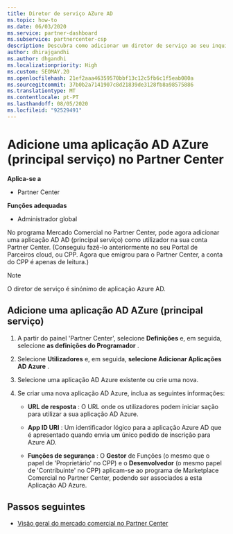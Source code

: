 ```yaml
---
title: Diretor de serviço AZure AD
ms.topic: how-to
ms.date: 06/03/2020
ms.service: partner-dashboard
ms.subservice: partnercenter-csp
description: Descubra como adicionar um diretor de serviço ao seu inquilino AZure AD. Fazê-lo significa adicionar uma aplicação AD Azure (principal serviço) no Partner Center.
author: dhirajgandhi
ms.author: dhgandhi
ms.localizationpriority: High
ms.custom: SEOMAY.20
ms.openlocfilehash: 21ef2aaa46359570bbf13c12c5fb6c1f5eab080a
ms.sourcegitcommit: 37b0b2a7141907c8d21839de3128fb8a98575886
ms.translationtype: MT
ms.contentlocale: pt-PT
ms.lasthandoff: 08/05/2020
ms.locfileid: "92529491"
---
```

# <a name="add-an-azure-ad-application-service-principal-in-partner-center"></a>Adicione uma aplicação AD AZure (principal serviço) no Partner Center

**Aplica-se a**

- Partner Center

**Funções adequadas**

- Administrador global

No programa Mercado Comercial no Partner Center, pode agora adicionar uma aplicação AD AD (principal serviço) como utilizador na sua conta Partner Center. (Conseguiu fazê-lo anteriormente no seu Portal de Parceiros cloud, ou CPP. Agora que emigrou para o Partner Center, a conta do CPP é apenas de leitura.)
 
>[!Note] 
>O diretor de serviço é sinónimo de aplicação Azure AD.

## <a name="add-an-azure-ad-application-service-principal"></a>Adicione uma aplicação AD AZure (principal serviço)

1. A partir do painel 'Partner Center', selecione **Definições** e, em seguida, selecione **as definições do Programador** .

2. Selecione **Utilizadores** e, em seguida, **selecione Adicionar Aplicações AD Azure** .

3. Selecione uma aplicação AD Azure existente ou crie uma nova.

4. Se criar uma nova aplicação AD Azure, inclua as seguintes informações:  

   - **URL de resposta** : O URL onde os utilizadores podem iniciar sação para utilizar a sua aplicação AD Azure.

   - **App ID URI** : Um identificador lógico para a aplicação Azure AD que é apresentado quando envia um único pedido de inscrição para Azure AD.

   - **Funções de segurança** : O **Gestor** de Funções (o mesmo que o papel de 'Proprietário' no CPP) e o **Desenvolvedor** (o mesmo papel de 'Contribuinte' no CPP) aplicam-se ao programa de Marketplace Comercial no Partner Center, podendo ser associados a esta Aplicação AD Azure.  

## <a name="next-steps"></a>Passos seguintes

- [Visão geral do mercado comercial no Partner Center](csp-commercial-marketplace-overview.md)